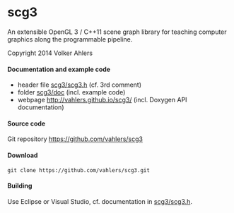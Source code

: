 scg3
====

An extensible OpenGL 3 / C++11 scene graph library for teaching computer graphics along the programmable pipeline.

Copyright 2014 Volker Ahlers

#### Documentation and example code

* header file [scg3/scg3.h](https://github.com/vahlers/scg3/blob/master/scg3/scg3.h) (cf. 3rd comment)
* folder [scg3/doc](https://github.com/vahlers/scg3/tree/master/scg3/doc) (incl. example code)
* webpage http://vahlers.github.io/scg3/ (incl. Doxygen API documentation) 

#### Source code

Git repository https://github.com/vahlers/scg3

#### Download

`git clone https://github.com/vahlers/scg3.git`

#### Building

Use Eclipse or Visual Studio, cf. documentation in [scg3/scg3.h](https://github.com/vahlers/scg3/blob/master/scg3/scg3.h).
